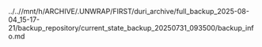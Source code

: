 ../..//mnt/h/ARCHIVE/.UNWRAP/FIRST/duri_archive/full_backup_2025-08-04_15-17-21/backup_repository/current_state_backup_20250731_093500/backup_info.md